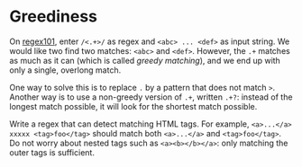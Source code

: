# Greediness

On [regex101](https://regex101.com/), enter `/<.+>/` as regex and `<abc> ... <def>`  as input string.
We would like two find two matches: `<abc>` and `<def>`.
However, the `.+` matches as much as it can (which is called *greedy matching*), and we end up with only a single, overlong match.

One way to solve this is to replace `.` by a pattern that does not match `>`.
Another way is to use a non-greedy version of `.+`, written `.+?`: instead of the longest match possible, it will look for the shortest match possible.

Write a regex that can detect matching HTML tags.
For example, `<a>...</a> xxxxx <tag>foo</tag>` should match both `<a>...</a>` and `<tag>foo</tag>`.
Do not worry about nested tags such as `<a><b></b></a>`: only matching the outer tags is sufficient.
